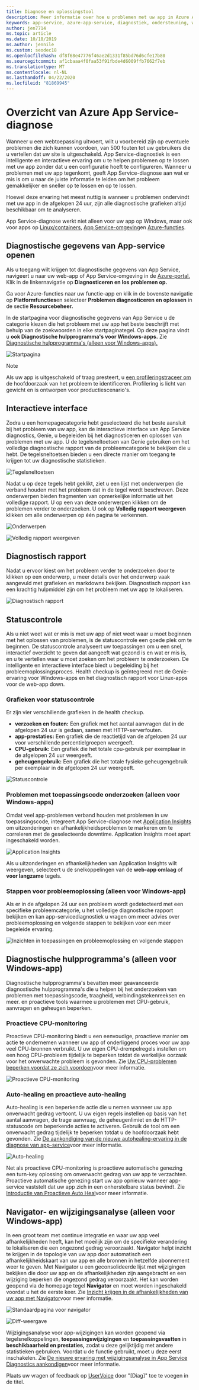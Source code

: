 ```yaml
---
title: Diagnose en oplossingstool
description: Meer informatie over hoe u problemen met uw app in Azure App Service oplossen met het hulpprogramma voor diagnose en oplossen in de Azure-portal.
keywords: app-service, azure-app-service, diagnostiek, ondersteuning, web-app, probleemoplossing, zelfhulp
author: jen7714
ms.topic: article
ms.date: 10/18/2019
ms.author: jennile
ms.custom: seodec18
ms.openlocfilehash: df8f68e47776f46ae2d1331f85bd76d6cfe17b80
ms.sourcegitcommit: af1cbaaa4f0faa53f91fbde4d6009ffb7662f7eb
ms.translationtype: MT
ms.contentlocale: nl-NL
ms.lasthandoff: 04/22/2020
ms.locfileid: "81869945"
---
```

# <a name="azure-app-service-diagnostics-overview"></a>Overzicht van Azure App Service-diagnose

Wanneer u een webtoepassing uitvoert, wilt u voorbereid zijn op eventuele problemen die zich kunnen voordoen, van 500 fouten tot uw gebruikers die u vertellen dat uw site is uitgeschakeld. App Service-diagnostiek is een intelligente en interactieve ervaring om u te helpen problemen op te lossen met uw app zonder dat u een configuratie hoeft te configureren. Wanneer u problemen met uw app tegenkomt, geeft App Service-diagnose aan wat er mis is om u naar de juiste informatie te leiden om het probleem gemakkelijker en sneller op te lossen en op te lossen.

Hoewel deze ervaring het meest nuttig is wanneer u problemen ondervindt met uw app in de afgelopen 24 uur, zijn alle diagnostische grafieken altijd beschikbaar om te analyseren.

App Service-diagnose werkt niet alleen voor uw app op Windows, maar ook voor apps op [Linux/containers,](https://docs.microsoft.com/azure/app-service/containers/app-service-linux-intro) [App Service-omgeving](https://docs.microsoft.com/azure/app-service/environment/intro)en [Azure-functies](https://docs.microsoft.com/azure/azure-functions/functions-overview).

## <a name="open-app-service-diagnostics"></a>Diagnostische gegevens van App-service openen

Als u toegang wilt krijgen tot diagnostische gegevens van App Service, navigeert u naar uw web-app of App Service-omgeving in de [Azure-portal.](https://portal.azure.com) Klik in de linkernavigatie op **Diagnosticeren en los problemen op.**

Ga voor Azure-functies naar uw functie-app en klik in de bovenste navigatie op **Platformfuncties**en selecteer **Problemen diagnosticeren en oplossen** in de sectie **Resourcebeheer.**

In de startpagina voor diagnostische gegevens van App Service u de categorie kiezen die het probleem met uw app het beste beschrijft met behulp van de zoekwoorden in elke startpaginategel. Op deze pagina vindt u **ook Diagnostische hulpprogramma's voor Windows-apps.** Zie [Diagnostische hulpprogramma's (alleen voor Windows-apps).](#diagnostic-tools-only-for-windows-app)

![Startpagina](./media/app-service-diagnostics/app-service-diagnostics-homepage-1.png)

> [!NOTE]
> Als uw app is uitgeschakeld of traag presteert, u [een profileringstraceer om](https://azure.github.io/AppService/2018/06/06/App-Service-Diagnostics-Profiling-an-ASP.NET-Web-App-on-Azure-App-Service.html) de hoofdoorzaak van het probleem te identificeren. Profilering is licht van gewicht en is ontworpen voor productiescenario's.
>

## <a name="interactive-interface"></a>Interactieve interface

Zodra u een homepagecategorie hebt geselecteerd die het beste aansluit bij het probleem van uw app, kan de interactieve interface van App Service diagnostics, Genie, u begeleiden bij het diagnosticeren en oplossen van problemen met uw app. U de tegelsneltoetsen van Genie gebruiken om het volledige diagnostische rapport van de probleemcategorie te bekijken die u hebt. De tegelsneltoetsen bieden u een directe manier om toegang te krijgen tot uw diagnostische statistieken.

![Tegelsneltoetsen](./media/app-service-diagnostics/tile-shortcuts-2.png)

Nadat u op deze tegels hebt geklikt, ziet u een lijst met onderwerpen die verband houden met het probleem dat in de tegel wordt beschreven. Deze onderwerpen bieden fragmenten van opmerkelijke informatie uit het volledige rapport. U op een van deze onderwerpen klikken om de problemen verder te onderzoeken. U ook op **Volledig rapport weergeven** klikken om alle onderwerpen op één pagina te verkennen.

![Onderwerpen](./media/app-service-diagnostics/application-logs-insights-3.png)

![Volledig rapport weergeven](./media/app-service-diagnostics/view-full-report-4.png)

## <a name="diagnostic-report"></a>Diagnostisch rapport

Nadat u ervoor kiest om het probleem verder te onderzoeken door te klikken op een onderwerp, u meer details over het onderwerp vaak aangevuld met grafieken en markdowns bekijken. Diagnostisch rapport kan een krachtig hulpmiddel zijn om het probleem met uw app te lokaliseren.

![Diagnostisch rapport](./media/app-service-diagnostics/full-diagnostic-report-5.png)

## <a name="health-checkup"></a>Statuscontrole

Als u niet weet wat er mis is met uw app of niet weet waar u moet beginnen met het oplossen van problemen, is de statuscontrole een goede plek om te beginnen. De statuscontrole analyseert uw toepassingen om u een snel, interactief overzicht te geven dat aangeeft wat gezond is en wat er mis is, en u te vertellen waar u moet zoeken om het probleem te onderzoeken. De intelligente en interactieve interface biedt u begeleiding bij het probleemoplossingsproces. Health checkup is geïntegreerd met de Genie-ervaring voor Windows-apps en het diagnostisch rapport voor Linux-apps voor de web-app down.

### <a name="health-checkup-graphs"></a>Grafieken voor statuscontrole

Er zijn vier verschillende grafieken in de health checkup.

- **verzoeken en fouten:** Een grafiek met het aantal aanvragen dat in de afgelopen 24 uur is gedaan, samen met HTTP-serverfouten.
- **app-prestaties:** Een grafiek die de reactietijd van de afgelopen 24 uur voor verschillende percentielgroepen weergeeft.
- **CPU-gebruik:** Een grafiek die het totale cpu-gebruik per exemplaar in de afgelopen 24 uur weergeeft.  
- **geheugengebruik:** Een grafiek die het totale fysieke geheugengebruik per exemplaar in de afgelopen 24 uur weergeeft.

![Statuscontrole](./media/app-service-diagnostics/health-checkup-6.png)

### <a name="investigate-application-code-issues-only-for-windows-app"></a>Problemen met toepassingscode onderzoeken (alleen voor Windows-apps)

Omdat veel app-problemen verband houden met problemen in uw toepassingscode, integreert App Service-diagnose met [Application Insights](https://docs.microsoft.com/azure/azure-monitor/app/app-insights-overview) om uitzonderingen en afhankelijkheidsproblemen te markeren om te correleren met de geselecteerde downtime. Application Insights moet apart ingeschakeld worden.

![Application Insights](./media/app-service-diagnostics/application-insights-7.png)

Als u uitzonderingen en afhankelijkheden van Application Insights wilt weergeven, selecteert u de snelkoppelingen van de **web-app omlaag** of **voor langzame** tegels.

### <a name="troubleshooting-steps-only-for-windows-app"></a>Stappen voor probleemoplossing (alleen voor Windows-app)

Als er in de afgelopen 24 uur een probleem wordt gedetecteerd met een specifieke probleemcategorie, u het volledige diagnostische rapport bekijken en kan app-servicediagnostiek u vragen om meer advies over probleemoplossing en volgende stappen te bekijken voor een meer begeleide ervaring.

![Inzichten in toepassingen en probleemoplossing en volgende stappen](./media/app-service-diagnostics/troubleshooting-and-next-steps-8.png)

## <a name="diagnostic-tools-only-for-windows-app"></a>Diagnostische hulpprogramma's (alleen voor Windows-app)

Diagnostische hulpprogramma's bevatten meer geavanceerde diagnostische hulpprogramma's die u helpen bij het onderzoeken van problemen met toepassingscode, traagheid, verbindingstekenreeksen en meer. en proactieve tools waarmee u problemen met CPU-gebruik, aanvragen en geheugen beperken.

### <a name="proactive-cpu-monitoring"></a>Proactieve CPU-monitoring

Proactieve CPU-monitoring biedt u een eenvoudige, proactieve manier om actie te ondernemen wanneer uw app of onderliggend proces voor uw app veel CPU-bronnen verbruikt. U uw eigen CPU-drempelregels instellen om een hoog CPU-probleem tijdelijk te beperken totdat de werkelijke oorzaak voor het onverwachte probleem is gevonden. Zie [Uw CPU-problemen beperken voordat ze zich voordoen](https://azure.github.io/AppService/2019/10/07/Mitigate-your-CPU-problems-before-they-even-happen.html)voor meer informatie.

![Proactieve CPU-monitoring](./media/app-service-diagnostics/proactive-cpu-monitoring-9.png)

### <a name="auto-healing-and-proactive-auto-healing"></a>Auto-healing en proactieve auto-healing

Auto-healing is een beperkende actie die u nemen wanneer uw app onverwacht gedrag vertoont. U uw eigen regels instellen op basis van het aantal aanvragen, de trage aanvraag, de geheugenlimiet en de HTTP-statuscode om beperkende acties te activeren. Gebruik de tool om een onverwacht gedrag tijdelijk te beperken totdat u de hoofdoorzaak hebt gevonden. Zie [De aankondiging van de nieuwe autohealing-ervaring in de diagnose van app-service](https://azure.github.io/AppService/2018/09/10/Announcing-the-New-Auto-Healing-Experience-in-App-Service-Diagnostics.html)voor meer informatie.

![Auto-healing](./media/app-service-diagnostics/auto-healing-10.png)

Net als proactieve CPU-monitoring is proactieve automatische genezing een turn-key oplossing om onverwacht gedrag van uw app te verzachten. Proactieve automatische genezing start uw app opnieuw wanneer app-service vaststelt dat uw app zich in een onherstelbare status bevindt. Zie [Introductie van Proactieve Auto Heal](https://azure.github.io/AppService/2017/08/17/Introducing-Proactive-Auto-Heal.html)voor meer informatie.

## <a name="navigator-and-change-analysis-only-for-windows-app"></a>Navigator- en wijzigingsanalyse (alleen voor Windows-app)

In een groot team met continue integratie en waar uw app veel afhankelijkheden heeft, kan het moeilijk zijn om de specifieke verandering te lokaliseren die een ongezond gedrag veroorzaakt. Navigator helpt inzicht te krijgen in de topologie van uw app door automatisch een afhankelijkheidskaart van uw app en alle bronnen in hetzelfde abonnement weer te geven. Met Navigator u een geconsolideerde lijst met wijzigingen bekijken die door uw app en de afhankelijkheden zijn aangebracht en een wijziging beperken die ongezond gedrag veroorzaakt. Het kan worden geopend via de homepage tegel **Navigator** en moet worden ingeschakeld voordat u het de eerste keer. Zie [Inzicht krijgen in de afhankelijkheden van uw app met Navigator](https://azure.github.io/AppService/2019/08/06/Bring-visibility-to-your-app-and-its-dependencies-with-Navigator.html)voor meer informatie.

![Standaardpagina voor navigator](./media/app-service-diagnostics/navigator-default-page-11.png)

![Diff-weergave](./media/app-service-diagnostics/diff-view-12.png)

Wijzigingsanalyse voor app-wijzigingen kan worden geopend via tegelsnelkoppelingen, **toepassingswijzigingen** en **toepassingsvastten** in **beschikbaarheid en prestaties,** zodat u deze gelijktijdig met andere statistieken gebruiken. Voordat u de functie gebruikt, moet u deze eerst inschakelen. Zie [De nieuwe ervaring met wijzigingsanalyse in App Service Diagnostics aankondigen](https://azure.github.io/AppService/2019/05/07/Announcing-the-new-change-analysis-experience-in-App-Service-Diagnostics-Analysis.html)voor meer informatie.

Plaats uw vragen of feedback op [UserVoice](https://feedback.azure.com/forums/169385-web-apps) door "[Diag]" toe te voegen in de titel.
